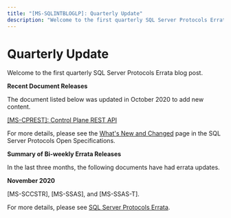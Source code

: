 ```yaml
---
title: "[MS-SQLINTBLOGLP]: Quarterly Update"
description: "Welcome to the first quarterly SQL Server Protocols Errata blog post.  Recent Document Releases  The document listed below was updated in October"
---
```


# Quarterly Update

<p> </p>
<p>Welcome to the first quarterly SQL Server Protocols Errata
blog post.</p>

<p><b>Recent Document Releases</b></p>

<p>The document listed below was updated in October 2020 to add
new content.</p>

<p><span><a href="https://docs.microsoft.com/en-us/openspecs/sql_server_protocols/ms-cprest/8fc422db-5e90-4dae-8a2a-aab4dd5503e9">[MS-CPREST]:
Control Plane REST API</a></span></p>

<p>For more details, please see the <span><a href="https://docs.microsoft.com/en-us/openspecs/sql_server_protocols/ms-sqlprotlp/2efaa6c9-699e-4e2c-9ea7-d342ad51a988">What's
New and Changed</a></span> page in the SQL Server Protocols Open
Specifications.</p>

<p><b>Summary of Bi-weekly Errata Releases</b></p>

<p>In the last three months, the following documents have had
errata updates.</p>

<p><b>November 2020</b></p>

<p>[MS-SCCSTR], [MS-SSAS], and [MS-SSAS-T].</p>

<p>For more details, please see <span><a href="https://docs.microsoft.com/en-us/openspecs/sql_server_protocols/ms-sqlerrata/ccfd60a1-e76b-4f03-93d0-a4d10ec03f5e">SQL
Server Protocols Errata</a></span>.</p>


                
